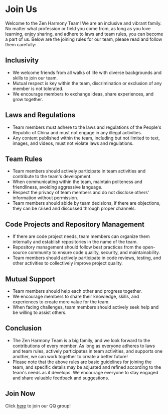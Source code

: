 # Join Us
Welcome to the Zen Harmony Team! 
We are an inclusive and vibrant family.
No matter what profession or field you come from, as long as you love learning, enjoy sharing, and adhere to laws and team rules, you can become a part of us. 
Below are the joining rules for our team, please read and follow them carefully:

## Inclusivity
- We welcome friends from all walks of life with diverse backgrounds and skills to join our team.<br>
- Mutual respect is key within the team, discrimination or exclusion of any member is not tolerated.<br>
- We encourage members to exchange ideas, share experiences, and grow together.

## Laws and Regulations
- Team members must adhere to the laws and regulations of the People's Republic of China and must not engage in any illegal activities.<br>
- Any content published within the team, including but not limited to text, images, and videos, must not violate laws and regulations.

## Team Rules
- Team members should actively participate in team activities and contribute to the team's development.<br>
- When communicating within the team, maintain politeness and friendliness, avoiding aggressive language.<br>
- Respect the privacy of team members and do not disclose others' information without permission.<br>
- Team members should abide by team decisions, if there are objections, they can be raised and discussed through proper channels.

## Code Projects and Repository Management
- If there are code project needs, team members can organize them internally and establish repositories in the name of the team.<br>
- Repository management should follow best practices from the open-source community to ensure code quality, security, and maintainability.<br>
- Team members should actively participate in code reviews, testing, and other activities to collectively improve project quality.

## Mutual Support
- Team members should help each other and progress together.<br>
- We encourage members to share their knowledge, skills, and experiences to create more value for the team.<br>
- When facing challenges, team members should actively seek help and be willing to assist others.

## Conclusion
- The Zen Harmony Team is a big family, and we look forward to the contributions of every member. As long as everyone adheres to laws and team rules, actively participates in team activities, and supports one another, we can work together to create a better future!<br>
- Please note that the above rules are basic guidelines for joining the team, and specific details may be adjusted and refined according to the team's needs as it develops. We encourage everyone to stay engaged and share valuable feedback and suggestions.

## Join Now
Click <a href="http://qm.qq.com/cgi-bin/qm/qr?_wv=1027&k=We3ez-d8QzdZpmW3JaYLGiIHlI74be-l&authKey=acLCg%2B1I4ieawMV30RF%2FOnl5tGxzgbK7HExXuZ1pQOkYm9J5VCp9uV4aLe5t0Uw6&noverify=0&group_code=985191565" class="mark">here</a> to join our QQ group!

